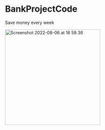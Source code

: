 # BankProjectCode
Save money every week


<img width="313" alt="Screenshot 2022-08-06 at 16 59 36" src="https://user-images.githubusercontent.com/98461511/183252389-1e4ad7be-f940-44a6-a4a5-35d64d8a9d59.png">
